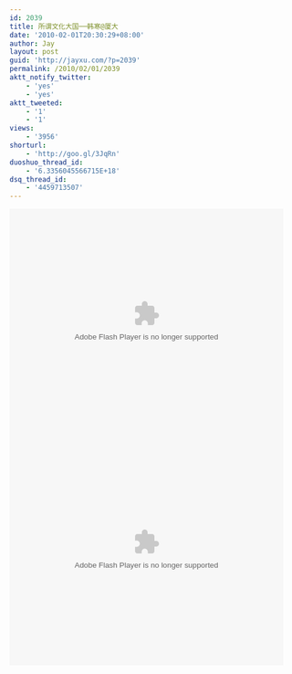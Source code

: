 ```yaml
---
id: 2039
title: 所谓文化大国──韩寒@厦大
date: '2010-02-01T20:30:29+08:00'
author: Jay
layout: post
guid: 'http://jayxu.com/?p=2039'
permalink: /2010/02/01/2039
aktt_notify_twitter:
    - 'yes'
    - 'yes'
aktt_tweeted:
    - '1'
    - '1'
views:
    - '3956'
shorturl:
    - 'http://goo.gl/3JqRn'
duoshuo_thread_id:
    - '6.3356045566715E+18'
dsq_thread_id:
    - '4459713507'
---
```


<embed src="http://player.youku.com/player.php/sid/XMTQ5NTQzOTIw/v.swf" quality="high" width="480" height="400" align="middle" allowScriptAccess="sameDomain" type="application/x-shockwave-flash" />

<embed src="http://player.youku.com/player.php/sid/XMTQ5NTQ0NTc2/v.swf" quality="high" width="480" height="400" align="middle" allowScriptAccess="sameDomain" type="application/x-shockwave-flash" />